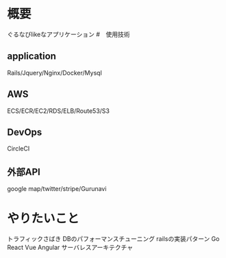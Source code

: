 # 概要
ぐるなびlikeなアプリケーション
#　使用技術
## application
Rails/Jquery/Nginx/Docker/Mysql
## AWS
ECS/ECR/EC2/RDS/ELB/Route53/S3
## DevOps
CircleCI
## 外部API
google map/twitter/stripe/Gurunavi

# やりたいこと
トラフィックさばき
DBのパフォーマンスチューニング
railsの実装パターン
Go
React Vue Angular
サーバレスアーキテクチャ
